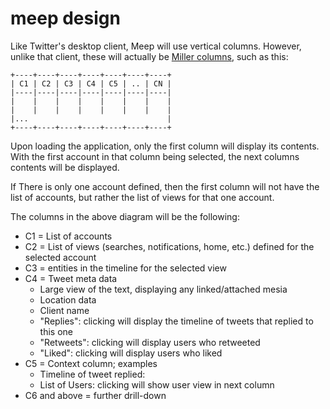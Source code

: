 # meep design

Like Twitter's desktop client, Meep will use vertical columns. However, unlike that client, these will actually be [Miller columns](https://en.wikipedia.org/wiki/Miller_columns), such as this:

```
+----+----+----+----+----+----+----+
| C1 | C2 | C3 | C4 | C5 | .. | CN |
|----|----|----|----|----|----|----|
|    |    |    |    |    |    |    |
|    |    |    |    |    |    |    |
|...                               |
+----+----+----+----+----+----+----+
```

Upon loading the application, only the first column will display its contents. With the first account in that column being selected, the next columns contents will be displayed.

If There is only one account defined, then the first column will not have the list of accounts, but rather the list of views for that one account.

The columns in the above diagram will be the following:

* C1 = List of accounts
* C2 = List of views (searches, notifications, home, etc.) defined for the selected
       account
* C3 = entities in the timeline for the selected view
* C4 = Tweet meta data
    - Large view of the text, displaying any linked/attached mesia
    - Location data
    - Client name
    - "Replies": clicking will display the timeline of tweets that replied to this one
    - "Retweets": clicking will display users who retweeted
    - "Liked": clicking will display users who liked
* C5 = Context column; examples
    - Timeline of tweet replied:
    - List of Users: clicking will show user view in next column
* C6 and above = further drill-down

